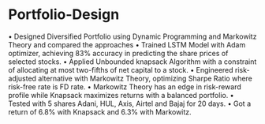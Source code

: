 # Portfolio-Design
• Designed Diversified Portfolio using Dynamic Programming and Markowitz Theory and compared the approaches
• Trained LSTM Model with Adam optimizer, achieving 83% accuracy in predicting the share prices of selected stocks.
• Applied Unbounded knapsack Algorithm with a constraint of allocating at most two-fifths of net capital to a stock.
• Engineered risk-adjusted alternative with Markowitz Theory, optimizing Sharpe Ratio where risk-free rate is FD rate.
• Markowitz Theory has an edge in risk-reward profile while Knapsack maximizes returns with a balanced portfolio.
• Tested with 5 shares Adani, HUL, Axis, Airtel and Bajaj for 20 days.
• Got a return of 6.8% with Knapsack and 6.3% with Markowitz.
